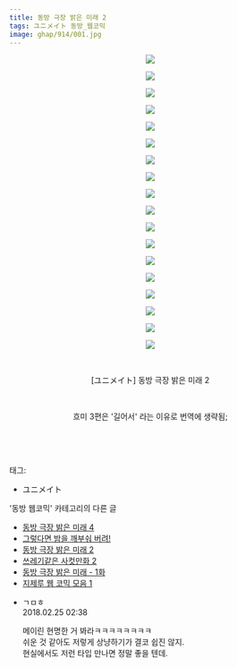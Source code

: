 ```yaml
---
title: 동방 극장 밝은 미래 2
tags: ユニメイト 동방_웹코믹
image: ghap/914/001.jpg
---
```

<div class="article">
<p style="text-align: center; clear: none; float: none;"><img src="{{ site.nasurl }}/ghap/914/001.jpg"/></p>
<p style="text-align: center; clear: none; float: none;"><img src="{{ site.nasurl }}/ghap/914/002.jpg"/></p>
<p style="text-align: center; clear: none; float: none;"><img src="{{ site.nasurl }}/ghap/914/003.jpg"/></p>
<p style="text-align: center; clear: none; float: none;"><img src="{{ site.nasurl }}/ghap/914/004.jpg"/></p>
<p style="text-align: center; clear: none; float: none;"><img src="{{ site.nasurl }}/ghap/914/005.jpg"/></p>
<p style="text-align: center; clear: none; float: none;"><img src="{{ site.nasurl }}/ghap/914/006.jpg"/></p>
<p style="text-align: center; clear: none; float: none;"><img src="{{ site.nasurl }}/ghap/914/007.jpg"/></p>
<p style="text-align: center; clear: none; float: none;"><img src="{{ site.nasurl }}/ghap/914/008.jpg"/></p>
<p style="text-align: center; clear: none; float: none;"><img src="{{ site.nasurl }}/ghap/914/009.jpg"/></p>
<p style="text-align: center; clear: none; float: none;"><img src="{{ site.nasurl }}/ghap/914/010.jpg"/></p>
<p style="text-align: center; clear: none; float: none;"><img src="{{ site.nasurl }}/ghap/914/011.jpg"/></p>
<p style="text-align: center; clear: none; float: none;"><img src="{{ site.nasurl }}/ghap/914/012.jpg"/></p>
<p style="text-align: center; clear: none; float: none;"><img src="{{ site.nasurl }}/ghap/914/013.jpg"/></p>
<p style="text-align: center; clear: none; float: none;"><img src="{{ site.nasurl }}/ghap/914/014.jpg"/></p>
<p style="text-align: center; clear: none; float: none;"><img src="{{ site.nasurl }}/ghap/914/015.jpg"/></p>
<p style="text-align: center; clear: none; float: none;"><img src="{{ site.nasurl }}/ghap/914/016.jpg"/></p>
<p style="text-align: center; clear: none; float: none;"><img src="{{ site.nasurl }}/ghap/914/017.jpg"/></p>
<p style="text-align: center; clear: none; float: none;"><img src="{{ site.nasurl }}/ghap/914/018.jpg"/></p>
<p style="text-align: center; clear: none; float: none;"><br/></p>
<p style="text-align: center; clear: none; float: none;">[ユニメイト] 동방 극장 밝은 미래 2</p>
<p style="text-align: center; clear: none; float: none;"><br/></p>
<p style="text-align: center; clear: none; float: none;">흐미 3편은 '길어서' 라는 이유로 번역에 생략됨;</p>
<p style="text-align: center; clear: none; float: none;"><br/></p>
<p><br/></p>
</div><div class="tagTrail">
<p>태그: </p>
<ul>
<li>ユニメイト</li>
</ul>
</div><div class="another">
<p>'동방 웹코믹' 카테고리의 다른 글</p>
<ul>
<li><a href="/2016-07-20-ghap_964">동방 극장 밝은 미래 4</a></li>
<li><a href="/2016-07-19-ghap_936">그렇다면 밤을 깨부숴 버려!</a></li>
<li><a href="/2016-07-17-ghap_914">동방 극장 밝은 미래 2</a></li>
<li><a href="/2016-07-17-ghap_904">쓰레기같은 사컷만화 2</a></li>
<li><a href="/2016-07-15-ghap_879">동방 극장 밝은 미래 - 1화</a></li>
<li><a href="/2016-07-15-ghap_876">지제루 웹 코믹 모음 1</a></li>
</ul>
</div><div class="cb_module cb_fluid">
<div class="cb_wrt cb_profile">
<div class="comment">
<ul>
<li class="cb_thumb_off" id="comment15206194">
<div class="cb_comment_area">
<div class="cb_info_area">
<div class="cb_section">
<span class="cb_nick_name">ㄱㅁㅎ</span>
</div>
<div class="cb_section">
<span class="cb_date">2018.02.25 02:38 </span>
</div>
</div>
<div class="cb_dsc_comment">
<p class="cb_dsc">
											메이린 현명한 거 봐라ㅋㅋㅋㅋㅋㅋㅋㅋ<br/>
쉬운 것 같아도 저렇게 상냥하기가 결코 쉽진 않지.<br/>
현실에서도 저런 타입 만나면 정말 좋을 텐데.
										</p>
</div>
</div></li>
</ul>
</div>
</div><!-- commentList close -->
</div>
